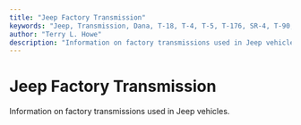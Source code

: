 ```yaml
---
title: "Jeep Factory Transmission"
keywords: "Jeep, Transmission, Dana, T-18, T-4, T-5, T-176, SR-4, T-90, T-84, T-86, T-14, T-15"
author: "Terry L. Howe"
description: "Information on factory transmissions used in Jeep vehicles."
---
```

# Jeep Factory Transmission

Information on factory transmissions used in Jeep vehicles.